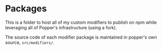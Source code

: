 # Packages

This is a folder to host all of my custom modifiers to publish on npm while
leveraging all of Popper's infrastructure (using a fork).

The source code of each modifier package is maintained in popper's own source,
`src/modifiers/`.
